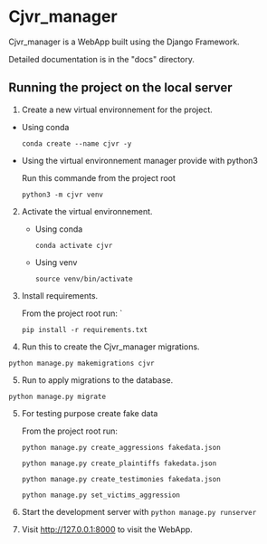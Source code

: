 Cjvr_manager
=====



Cjvr_manager is a WebApp built using the Django Framework.



Detailed documentation is in the "docs" directory.



Running the project on the local server
---------------------------------------

1. Create a new virtual environnement for the project.
  
  * Using conda
    
      ```
      conda create --name cjvr -y
      ```
  
  * Using the virtual environnement manager provide with python3
    
    Run this commande from the project root
    
    ```
    python3 -m cjvr venv
    ```
    
2. Activate the virtual environnement.
    
    * Using conda
    
      ```
      conda activate cjvr
      ```
      
    * Using venv
  
      ```
      source venv/bin/activate
      ```      

3.  Install requirements.
    
    From the project root run: `
    
    ```
    pip install -r requirements.txt
    ```

4. Run this to create the Cjvr_manager migrations.
  
  ```
  python manage.py makemigrations cjvr
  ``` 

5. Run to apply migrations to the database.

  ```
  python manage.py migrate
  ``` 

5. For testing purpose create fake data
    
    From the project root run:
    
    ```
    python manage.py create_aggressions fakedata.json
    
    python manage.py create_plaintiffs fakedata.json
    
    python manage.py create_testimonies fakedata.json
    
    python manage.py set_victims_aggression
    ```

2. Start the development server with `python manage.py runserver`

3. Visit http://127.0.0.1:8000 to visit the WebApp.

